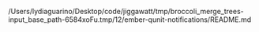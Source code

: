 /Users/lydiaguarino/Desktop/code/jiggawatt/tmp/broccoli_merge_trees-input_base_path-6584xoFu.tmp/12/ember-qunit-notifications/README.md